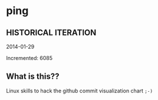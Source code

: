 # ping

## HISTORICAL ITERATION
2014-01-29

Incremented: 6085

## What is this?? 
Linux skills to hack the github commit visualization chart `;-)`
